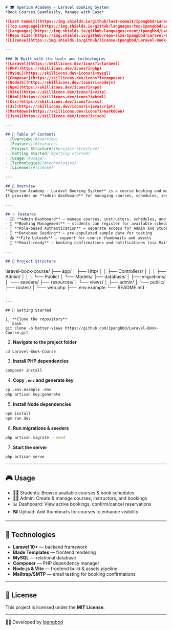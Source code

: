 ```markdown
# 🎓 Xperium Academy - Laravel Booking System  
*Book Courses Seamlessly, Manage with Ease*  

![Last Commit](https://img.shields.io/github/last-commit/Ipangbbd/Laravel-Book-Course) 
![Top Language](https://img.shields.io/github/languages/top/Ipangbbd/Laravel-Book-Course) 
![Languages](https://img.shields.io/github/languages/count/Ipangbbd/Laravel-Book-Course) 
![Repo Size](https://img.shields.io/github/repo-size/Ipangbbd/Laravel-Book-Course) 
![License](https://img.shields.io/github/license/Ipangbbd/Laravel-Book-Course)  

---

### 🛠 Built with the tools and technologies  
![Laravel](https://skillicons.dev/icons?i=laravel) 
![PHP](https://skillicons.dev/icons?i=php) 
![MySQL](https://skillicons.dev/icons?i=mysql) 
![Composer](https://skillicons.dev/icons?i=composer) 
![NodeJS](https://skillicons.dev/icons?i=nodejs) 
![Npm](https://skillicons.dev/icons?i=npm) 
![Vite](https://skillicons.dev/icons?i=vite) 
![Html](https://skillicons.dev/icons?i=html) 
![Css](https://skillicons.dev/icons?i=css) 
![Js](https://skillicons.dev/icons?i=javascript) 
![Markdown](https://skillicons.dev/icons?i=markdown) 
![Json](https://skillicons.dev/icons?i=json)  

---

## 📑 Table of Contents
- [Overview](#overview)
- [Features](#features)
- [Project Structure](#project-structure)
- [Getting Started](#getting-started)
- [Usage](#usage)
- [Technologies](#technologies)
- [License](#license)

---

## 📖 Overview  
**Xperium Academy - Laravel Booking System** is a course booking and management platform built with Laravel.  
It provides an **admin dashboard** for managing courses, schedules, instructors, and bookings, and a **student-facing interface** for browsing courses and making reservations.  

---

## ✨ Features
- 👨‍🏫 **Admin Dashboard** — manage courses, instructors, schedules, and bookings  
- 📅 **Booking Management** — students can register for available schedules  
- 🧾 **Role-based Authentication** — separate access for Admin and Students  
- 💾 **Database Seeding** — pre-populated sample data for testing  
- 📤 **File Uploads** — support for course thumbnails and assets  
- 📧 **Email-ready** — booking confirmations and notifications (via Mailtrap/SMTP)  

---

## 📂 Project Structure
```

laravel-book-course/
├── app/
│   ├── Http/
│   │   ├── Controllers/
│   │   │   ├── Admin/
│   │   │   └── Public/
│   └── Models/
├── database/
│   ├── migrations/
│   └── seeders/
├── resources/
│   └── views/
│       ├── admin/
│       └── public/
├── routes/
│   └── web.php
├── .env.example
└── README.md

````

---

## 🚀 Getting Started  

1. **Clone the repository**  
```bash
git clone -b better-views https://github.com/Ipangbbd/Laravel-Book-Course.git
````

2. **Navigate to the project folder**

```bash
cd Laravel-Book-Course
```

3. **Install PHP dependencies**

```bash
composer install
```

4. **Copy `.env` and generate key**

```bash
cp .env.example .env
php artisan key:generate
```

5. **Install Node dependencies**

```bash
npm install
npm run dev
```

6. **Run migrations & seeders**

```bash
php artisan migrate --seed
```

7. **Start the server**

```bash
php artisan serve
```

---

## 🎮 Usage

* 👩‍🎓 Students: Browse available courses & book schedules
* 🧑‍💼 Admin: Create & manage courses, instructors, and bookings
* 📊 Dashboard: View active bookings, confirm/cancel reservations
* 🖼️ Upload: Add thumbnails for courses to enhance visibility

---

## 🧰 Technologies

* **Laravel 10+** — backend framework
* **Blade Templates** — frontend rendering
* **MySQL** — relational database
* **Composer** — PHP dependency manager
* **Node.js & Vite** — frontend build & assets pipeline
* **Mailtrap/SMTP** — email testing for booking confirmations

---

## 📜 License

This project is licensed under the **MIT License**.

---

👨‍💻 Developed by [Ipangbbd](https://github.com/Ipangbbd)

```
```
